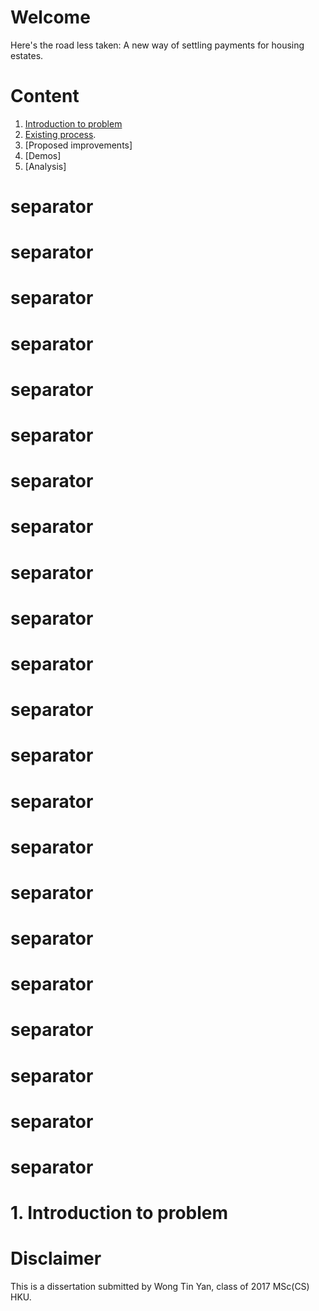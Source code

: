 # Welcome
Here's the road less taken: 
A new way of settling payments for housing estates. 

# Content
1. [Introduction to problem](#test)
2. [Existing process](https://www.google.com).
3. [Proposed improvements]
4. [Demos]
5. [Analysis]

# separator 
# separator 
# separator 
# separator 
# separator 
# separator 
# separator 
# separator 
# separator 
# separator 
# separator 
# separator 
# separator 
# separator 
# separator 
# separator 
# separator 
# separator 
# separator 
# separator 
# separator 
# separator 


<a name="test"></a>
# 1. Introduction to problem

<a name="test"></a>
# Disclaimer 
This is a dissertation submitted by Wong Tin Yan, class of 2017 MSc(CS) HKU.
